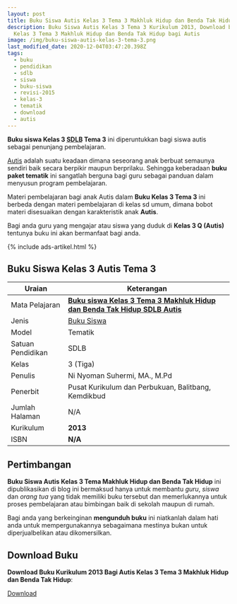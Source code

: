 ```yaml
---
layout: post
title: Buku Siswa Autis Kelas 3 Tema 3 Makhluk Hidup dan Benda Tak Hidup
description: Buku Siswa Autis Kelas 3 Tema 3 Kurikulum 2013, Download buku
  Kelas 3 Tema 3 Makhluk Hidup dan Benda Tak Hidup bagi Autis
image: /img/buku-siswa-autis-kelas-3-tema-3.png
last_modified_date: 2020-12-04T03:47:20.398Z
tags:
  - buku
  - pendidikan
  - sdlb
  - siswa
  - buku-siswa
  - revisi-2015
  - kelas-3
  - tematik
  - download
  - autis
---
```


**Buku siswa Kelas 3 <abbr title="Sekolah Dasar Luar Biasa">SDLB</abbr> Tema 3** ini diperuntukkan bagi siswa autis sebagai penunjang pembelajaran.

[Autis](/teori/apa-itu-autisme) adalah suatu keadaan dimana seseorang anak berbuat semaunya sendiri baik secara berpikir maupun berprilaku. Sehingga keberadaan **buku paket tematik** ini sangatlah berguna bagi guru sebagai panduan dalam menyusun program pembelajaran.

Materi pembelajaran bagi anak Autis dalam **Buku Kelas 3 Tema 3** ini berbeda dengan materi pembelajaran di kelas sd umum, dimana bobot materi disesuaikan dengan karakteristik anak **Autis**.

Bagi anda guru yang mengajar atau siswa yang duduk di **Kelas 3 Q (Autis)** tentunya buku ini akan bermanfaat bagi anda.

{% include ads-artikel.html %}

## Buku Siswa Kelas 3 Autis Tema 3 

|Uraian|Keterangan|
| --- | --- |
|Mata Pelajaran|<a href="/bse/buku-siswa-autis-kelas-3-tema-3" title="Buku siswa Kelas 3 Tema 3 Makhluk Hidup dan Benda Tak Hidup SDLB Autis"><strong>Buku siswa Kelas 3 Tema 3 Makhluk Hidup dan Benda Tak Hidup SDLB Autis</strong></a> |
|Jenis|<a href="/bse" title="Buku Siswa" target="_blank">Buku Siswa</a>|
|Model|Tematik|
|Satuan Pendidikan|SDLB|
|Kelas|3 (Tiga)|
|Penulis|Ni Nyoman Suhermi, MA., M.Pd|
|Penerbit|Pusat Kurikulum dan Perbukuan, Balitbang, Kemdikbud|
|Jumlah Halaman|N/A|
|Kurikulum|<strong>2013</strong>|
|ISBN|<strong>N/A</strong>|

## Pertimbangan
**Buku Siswa Autis Kelas 3 Tema Makhluk Hidup dan Benda Tak Hidup** ini dipublikasikan di blog ini bermaksud hanya untuk membantu _guru_, _siswa_ dan _orang tua_ yang tidak memiliki buku tersebut dan memerlukannya untuk proses pembelajaran atau bimbingan baik di sekolah maupun di rumah.

Bagi anda yang berkeinginan <b>mengunduh buku</b> ini niatkanlah dalam hati anda untuk mempergunakannya sebagaimana mestinya bukan untuk diperjualbelikan atau dikomersilkan.
  
## Download Buku
**Download Buku Kurikulum 2013 Bagi Autis Kelas 3 Tema 3 Makhluk Hidup dan Benda Tak Hidup**:
<p class="center"><a class="button download" href="https://docs.google.com/uc?export=download&id=16sIbg-jLzsDPBe0-IP-EptMPEBUzPnOv" rel="nofollow" target="_blank" title="Download Buku Siswa Autis Kelas 3 Tema Makhluk Hidup dan Benda Tak Hidup">Download</a></p>
